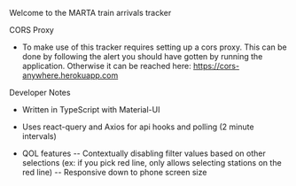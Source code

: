 Welcome to the MARTA train arrivals tracker

CORS Proxy

- To make use of this tracker requires setting up a cors proxy. This can be done by following the alert you should have gotten by running the application. Otherwise it can be reached here: https://cors-anywhere.herokuapp.com

Developer Notes

- Written in TypeScript with Material-UI

- Uses react-query and Axios for api hooks and polling (2 minute intervals)

- QOL features
  -- Contextually disabling filter values based on other selections (ex: if you pick red line, only allows selecting stations on the red line)
  -- Responsive down to phone screen size
